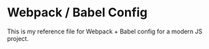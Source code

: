 # Webpack / Babel Config
This is my reference file for Webpack + Babel config for a modern JS project.
